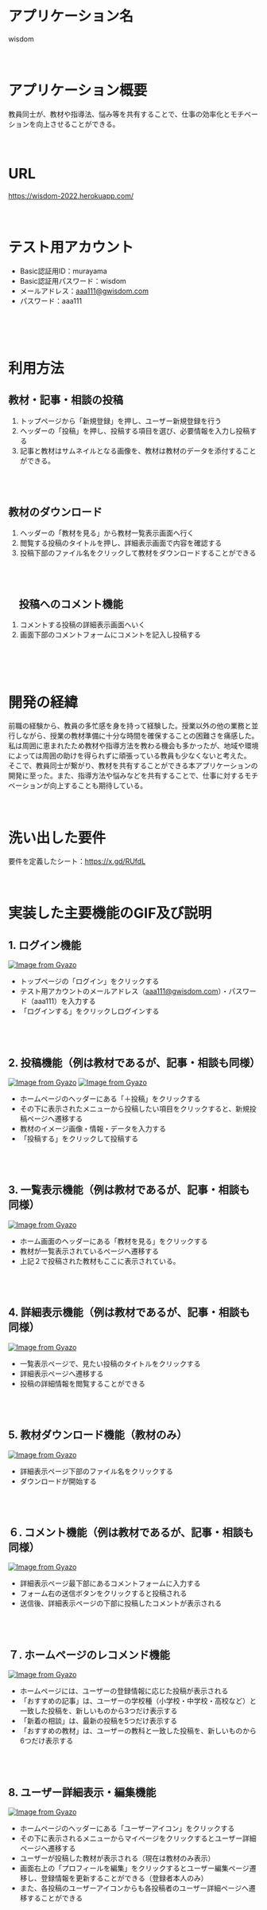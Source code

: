 # アプリケーション名
wisdom
<br>
<br>
<br>

# アプリケーション概要
教員同士が、教材や指導法、悩み等を共有することで、仕事の効率化とモチベーションを向上させることができる。
<br>
<br>
<br>

# URL
https://wisdom-2022.herokuapp.com/
<br>
<br>
<br>

# テスト用アカウント
- Basic認証用ID：murayama
- Basic認証用パスワード：wisdom
- メールアドレス：aaa111@gwisdom.com
- パスワード：aaa111
<br>
<br>
<br>


# 利用方法
## 教材・記事・相談の投稿
1. トップページから「新規登録」を押し、ユーザー新規登録を行う
2. ヘッダーの「投稿」を押し、投稿する項目を選び、必要情報を入力し投稿する
3. 記事と教材はサムネイルとなる画像を、教材は教材のデータを添付することができる。
<br>
<br>

## 教材のダウンロード
1. ヘッダーの「教材を見る」から教材一覧表示画面へ行く
2. 閲覧する投稿のタイトルを押し、詳細表示画面で内容を確認する
3. 投稿下部のファイル名をクリックして教材をダウンロードすることができる
<br>
<br>

## 　投稿へのコメント機能
1. コメントする投稿の詳細表示画面へいく
2. 画面下部のコメントフォームにコメントを記入し投稿する
<br>
<br>
<br>

# 開発の経緯
前職の経験から、教員の多忙感を身を持って経験した。授業以外の他の業務と並行しながら、授業の教材準備に十分な時間を確保することの困難さを痛感した。<br>
私は周囲に恵まれたため教材や指導方法を教わる機会も多かったが、地域や環境によっては周囲の助けを得られずに頑張っている教員も少なくないと考えた。<br>
そこで、教員同士が繋がり、教材を共有することができる本アプリケーションの開発に至った。また、指導方法や悩みなどを共有することで、仕事に対するモチベーションが向上することも期待している。
<br>
<br>
<br>

# 洗い出した要件
要件を定義したシート：https://x.gd/RUfdL
<br>
<br>
<br>

# 実装した主要機能のGIF及び説明
## 1. ログイン機能
[![Image from Gyazo](https://i.gyazo.com/08aeb9cfb3c697c09a6f2b1b2e9b5f7f.gif)](https://gyazo.com/08aeb9cfb3c697c09a6f2b1b2e9b5f7f)
- トップページの「ログイン」をクリックする
- テスト用アカウントのメールアドレス（aaa111@gwisdom.com）・パスワード（aaa111）を入力する
- 「ログインする」をクリックしログインする
<br>
<br>

## 2. 投稿機能（例は教材であるが、記事・相談も同様）
[![Image from Gyazo](https://i.gyazo.com/ea2999d6fe045ccb673c4f019a14ec3d.gif)](https://gyazo.com/ea2999d6fe045ccb673c4f019a14ec3d)
[![Image from Gyazo](https://i.gyazo.com/5f29f1bfd4c92b4db1eb656d9e89b0da.gif)](https://gyazo.com/5f29f1bfd4c92b4db1eb656d9e89b0da)
- ホームページのヘッダーにある「＋投稿」をクリックする
- その下に表示されたメニューから投稿したい項目をクリックすると、新規投稿ページへ遷移する
- 教材のイメージ画像・情報・データを入力する
- 「投稿する」をクリックして投稿する
<br>
<br>

## 3. 一覧表示機能（例は教材であるが、記事・相談も同様）
[![Image from Gyazo](https://i.gyazo.com/b6ac8a53559f81a2942260cad3bdb45b.gif)](https://gyazo.com/b6ac8a53559f81a2942260cad3bdb45b)
- ホーム画面のヘッダーにある「教材を見る」をクリックする
- 教材が一覧表示されているページへ遷移する
- 上記２で投稿された教材もここに表示されている。
<br>
<br>

## 4. 詳細表示機能（例は教材であるが、記事・相談も同様）
[![Image from Gyazo](https://i.gyazo.com/6e911af87e1c539ffca75504374dc4a0.gif)](https://gyazo.com/6e911af87e1c539ffca75504374dc4a0)
- 一覧表示ページで、見たい投稿のタイトルをクリックする
- 詳細表示ページへ遷移する
- 投稿の詳細情報を閲覧することができる
<br>
<br>

## 5. 教材ダウンロード機能（教材のみ）
[![Image from Gyazo](https://i.gyazo.com/f17ec978ccf902ecc989cd207b881897.gif)](https://gyazo.com/f17ec978ccf902ecc989cd207b881897)
- 詳細表示ページ下部のファイル名をクリックする
- ダウンロードが開始する
<br>
<br>

## ６. コメント機能（例は教材であるが、記事・相談も同様）
[![Image from Gyazo](https://i.gyazo.com/7f9d395e1643b9f13395060c6e1fd875.gif)](https://gyazo.com/7f9d395e1643b9f13395060c6e1fd875)
- 詳細表示ページ最下部にあるコメントフォームに入力する
- フォーム右の送信ボタンをクリックすると投稿される
- 送信後、詳細表示ページの下部に投稿したコメントが表示される
<br>
<br>

## ７. ホームページのレコメンド機能
[![Image from Gyazo](https://i.gyazo.com/6b493af12ac7e619e0e76fdabbb42680.gif)](https://gyazo.com/6b493af12ac7e619e0e76fdabbb42680)
- ホームページには、ユーザーの登録情報に応じた投稿が表示される
- 「おすすめの記事」は、ユーザーの学校種（小学校・中学校・高校など）と一致した投稿を、新しいものから3つだけ表示する
- 「新着の相談」は、最新の投稿を5つだけ表示する
- 「おすすめの教材」は、ユーザーの教科と一致した投稿を、新しいものから6つだけ表示する
<br>
<br>

## 8. ユーザー詳細表示・編集機能
[![Image from Gyazo](https://i.gyazo.com/e6eab085d246817ec385aa15161a5110.gif)](https://gyazo.com/e6eab085d246817ec385aa15161a5110)
- ホームページのヘッダーにある「ユーザーアイコン」をクリックする
- その下に表示されるメニューからマイページをクリックするとユーザー詳細ページへ遷移する
- ユーザーが投稿した教材が表示される（現在は教材のみ表示）
- 画面右上の「プロフィールを編集」をクリックするとユーザー編集ページ遷移し、登録情報を更新することができる（登録者本人のみ）
- また、各投稿のユーザーアイコンからも各投稿者のユーザー詳細ページへ遷移することができる
<br>
<br>
<br>



# 実装予定の機能
- チャット機能（ビュー未完成のため）
- 検索機能
- お気に入り機能
- フォロー機能
- タグ検索機能
- 通知機能
- ランキング表示機能
- アンケート機能
- 教材のデータ複数投稿機能
- 記事の文字装飾機能
- 記事の画像挿入機能
- 記事のURLサムネイル表示機能　等
<br>
<br>
<br>

# データベース設計
[![Image from Gyazo](https://i.gyazo.com/4b9a27ed902c6999888bc49fb759c68a.png)](https://gyazo.com/4b9a27ed902c6999888bc49fb759c68a)
<br>
<br>
<br>

# 画面遷移図
[![Image from Gyazo](https://i.gyazo.com/743278fb339117f8a453e1563fc22022.png)](https://gyazo.com/743278fb339117f8a453e1563fc22022)
<br>
<br>
<br>

# 開発環境
- フロントエンド
- バックエンド
- インフラ
- テキストエディタ
- タスク管理
<br>
<br>
<br>

# ローカルでの動作方法
以下のコマンドを順に実行<br>
% git clone https://wisdom-2022.herokuapp.com/<br>
% cd wisdom<br>
% bundle install<br>
% yarn install<br>
<br>
<br>
<br>

# 工夫したポイント
## 1.　主要３機能（教材・記事・相談機能）の実装
- ３機能を実装することでノウハウを提供できる人、必要としている人が双方向に発信することができる
- 教材・記事機能は、ノウハウを持っている人が主体的に発信するための機能
- 相談機能は、困りごとを抱えている人が課題を解決するノウハウを募集するために発信する機能
<br>
<br>

## 2.　CarrierWave（gem）による教材データおよびユーザープロフィール画像投稿機能
- 教材データの形式として、画像はもちろん、pdfやoffice形式にも対応している
- 各ページに合わせた様々なサイズのユーザープロフィール画像の表示が容易になった
<br>
<br>

## 3.　jQueryによるヘッダーのメニューの表示/非表示切り替え機能
- jQueryを導入し、ヘッダーメニューの表示/非表示を切り替えられる
- 投稿ボタンを１つ設置し、そこから教材・記事・相談の全てを投稿することができる
- それによって、デザインのシンプルさと利便性を両立することができている
<br>
<br>

## 4. シンプルかつわかりやすい、万人にとって使いやすいデザイン
- 大勢の人に使ってもらえるアプリケーションとなるよう、極力シンプルでわかりやすいデザインを心掛けた
- ユーザーが３つの機能を識別しやすいように、一覧表示のレイアウトをそれぞれ差別化した
- ヘッダーにアイコンやボタンを使い、初めてのユーザーでもわかりやすいデザインにした。
<br>
<br>


## 5. ホーム画面でのユーザーに合わせた教材・記事のレコメンド機能
- ユーザー登録時の情報に合わせて、教材や記事をホーム画面に表示することができる
- コントローラーでユーザーのカラムと一致したデータのみを、数を制限しつつ、新着順に表示することができる
<br>
<br>
<br>
<br>

# テーブル設計

## users テーブル
| Column             | Type       | Option                                         |
| ------------------ | ---------- | -----------------------------------------------|
| nickname           | string     | null: false                                    |
| email              | string     | null: false                                    |
| encrypted_password | string     | null: false                                    |
| school_category_id | integer    | null: false                                    |
| subject_id         | integer    | null: false                                    |
| grade_id           | integer    |                                                |
| club_id            | integer    |                                                |
| duty_id            | integer    |                                                |
| avatar             | string     |                                                |
<br>
### Association
- has_many :mamterials
- has_many :articles
- has_many :questions
- has_many :feedbacks
- has_many :comments
- has_many :answers
- has_many :material_favorites
- has_many :article_favorites
- has_many :relationships
- has_many :followings, through: :relationships, source: :follow
- has_many :reverse_of_relationships, class_name: 'Relationship', foreign_key: 'follow_id'
- has_many :followers, through: :reverse_of_relationships, source: :user
- has_many :rooms, through: :rooms
- has_many :members
- has_many :messages
<br>
<br>

## materials 　テーブル
| Column             | Type       | Option                                         |
| ------------------ | ---------- | ---------------------------------------------- |
| title              | string     | null: false                                    |
| content            | text       | null: false                                    |
| school_category_id | integer    | null: false                                    |
| subject_id         | integer    | null: false                                    |
| grade_id           | integer    |                                                |
| user               | references | null: false, foreign_key: true                 |
| data               | string     | null: false                                    |
<br>

### Association
- belongs_to :user
- has_many :feedbacks
- has_many :material_favorites
- has_many :material_tags, through: material_taggings
- has_many :material_taggings
<br>
<br>

## articles テーブル
| Column             | Type       | Option                                         |
| ------------------ | ---------- | ---------------------------------------------- |
| title              | string     | null: false                                    |
| content            | text       | null: false                                    |
| user               | references | null: false, foreign_key: true                 |
| grade_id           | integer    | null: false                                    |
| school_category_id | integer    |                                                |
| image              | string     |                                                |
<br>

### Association
- belongs_to :user
- has_many :comments
- has_many :article_favorites
- has_many :article_tags, through: article_taggings
- has_many :article_taggings
<br>
<br>

## questions テーブル
| Column             | Type       | Option                                         |
| ------------------ | ---------- | ---------------------------------------------- |
| title              | string     | null: false                                    |
| content            | text       | null: false                                    |
| grade_id           | integer    | null: false                                    |
| school_category_id | integer    |                                                |
| user               | references | null: false, foreign_key: true                 |
<br>

### Association
- belongs_to :user
- has_many :answers
- has_many :queation_tags, through: question_taggings
- has_many :question_taggings
<br>
<br>

## feedbacks テーブル
| Column             | Type       | Option                                         |
| ------------------ | ---------- | ---------------------------------------------- |
| content            | text       | null: false                                    |
| user               | references | null: false, foreign_key: true                 |
| material           | references | null: false, foreign_key: true                 |
<br>

### Association
- belongs_to :user
- belongs_to :material
<br>
<br>

## comments テーブル
| Column             | Type       | Option                                         |
| ------------------ | ---------- | ---------------------------------------------- |
| content            | text       | null: false                                    |
| user               | references | null: false, foreign_key: true                 |
| articles           | references | null: false, foreign_key: true                 |
<br>

### Association
- belongs_to :user
- belongs_to :article
<br>
<br>

## answers テーブル
| Column             | Type       | Option                                         |
| ------------------ | ---------- | ---------------------------------------------- |
| content            | text       | null: false                                    |
| user               | references | null: false, foreign_key: true                 |
| question           | references | null: false, foreign_key: true                 |
<br>

### Association
- belongs_to :user
- belongs_to :question
<br>
<br>

## material_tags テーブル
| Column             | Type       | Option                                         |
| ------------------ | ---------- | ---------------------------------------------- |
| name               | string     | null: false                                    |
| material_tagging   | references | null: false, foreign_key: true                 |
<br>

### Association
- has_many :materials, through: :material_tagging
- belongs_to :material_tagging
<br>
<br>

## article_tags テーブル
| Column             | Type       | Option                                         |
| ------------------ | ---------- | ---------------------------------------------- |
| name               | string     | null: false                                    |
| article_tagging    | references | null: false, foreign_key: true                 |
<br>

### Association
- has_many :articles, through: :article_tagging
- belongs_to :article_tagging
<br>
<br>

## question_tags テーブル
| Column             | Type       | Option                                         |
| ------------------ | ---------- | ---------------------------------------------- |
| name               | string     | null: false                                    |
| question_tagging   | references | null: false, foreign_key: true                 |
<br>

### Association
- has_many :questions, through: :question_tagging
- belongs_to :question_tagging
<br>
<br>

## material_taggings テーブル
| Column             | Type       | Option                                         |
| ------------------ | ---------- | ---------------------------------------------- |
| material           | references | null: false, foreign_key: true                 |
| material_tags      | references | null: false, foreign_key: true                 |
<br>

### Association
- belongs_to :material
- belongs_to :material_tag
<br>
<br>

## article_taggings テーブル
| Column              | Type       | Option                                        |
| ------------------- | ---------- | --------------------------------------------- |
| article             | references | null: false, foreign_key: true                |
| article_tags        | references | null: false, foreign_key: true                |
<br>

### Association
- belongs_to :article
- belongs_to :article_tag
<br>
<br>

## question_taggings テーブル
| Column              | Type       | Option                                        |
| ------------------- | ---------- | --------------------------------------------- |
| question            | references | null: false, foreign_key: true                |
| question_tags       | references | null: false, foreign_key: true                |
<br>

### Association
- belongs_to :question
- belongs_to :question_tag
<br>
<br>

## material_favorites テーブル
| Column             | Type       | Option                                         |
| ------------------ | ---------- | ---------------------------------------------- |
| user               | references | null: false, foreign_key: true                 |
| material           | references | null: false, foreign_key: true                 |
<br>

### Association
- belongs_to :user
- belongs_to :material
<br>
<br>

## article_favorites テーブル
| Column             | Type       | Option                                         |
| ------------------ | ---------- | ---------------------------------------------- |
| user               | references | null: false, foreign_key: true                 |
| articles           | references | null: false, foreign_key: true                 |
<br>

### Association
- belongs_to :user
- belongs_to :article
<br>
<br>

## relationships テーブル
| Column             | Type       | Option                                         |
| ------------------ | ---------- | ---------------------------------------------- |
| user               | references | null: false, foreign_key: true                 |
| follow             | references | null: false, foreign_key: { to_table: :users } |
<br>

### Association
- belongs_to :user
- belongs_to :follow, class_name: 'User'
<br>
<br>

## rooms テーブル
| Column             | Type        | Option                                        |
| ------------------ | ----------- | --------------------------------------------- |
| name               | string      | null: false                                   |
<br>

### Association
- has_many :users, through: :members
- has_many :members
- has_many :messages
<br>
<br>

## members テーブル
| Column             | Type       | Option                                         |
| ------------------ | ---------- | ---------------------------------------------- |
| user               | references | null: false, foreign_key: true                 |
| room               | references | null: false, foreign_key: true                 |
<br>

### Association
- belongs_to :users
- belongs_to :members
<br>
<br>

## messages テーブル
| Column             | Type       | Option                                         |
| ------------------ | ---------- | ---------------------------------------------- |
| content            | text       |                                                |
| user               | references | null: false, foreign_key: true                 |
| room               | references | null: false, foreign_key: true                 |
<br>

### Association
- belongs_to :users
- belongs_to :rooms

